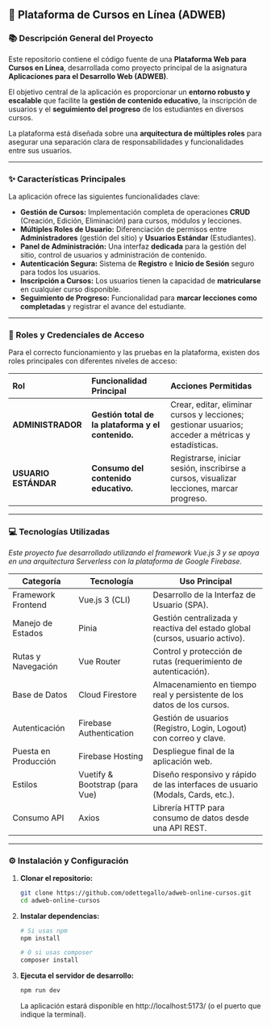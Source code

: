 ## 🚀 Plataforma de Cursos en Línea (ADWEB)

### 📚 Descripción General del Proyecto

Este repositorio contiene el código fuente de una **Plataforma Web para Cursos en Línea**, desarrollada como proyecto principal de la asignatura **Aplicaciones para el Desarrollo Web (ADWEB)**.

El objetivo central de la aplicación es proporcionar un **entorno robusto y escalable** que facilite la **gestión de contenido educativo**, la inscripción de usuarios y el **seguimiento del progreso** de los estudiantes en diversos cursos.

La plataforma está diseñada sobre una **arquitectura de múltiples roles** para asegurar una separación clara de responsabilidades y funcionalidades entre sus usuarios.

-----

### ✨ Características Principales

La aplicación ofrece las siguientes funcionalidades clave:

  * **Gestión de Cursos:** Implementación completa de operaciones **CRUD** (Creación, Edición, Eliminación) para cursos, módulos y lecciones.
  * **Múltiples Roles de Usuario:** Diferenciación de permisos entre **Administradores** (gestión del sitio) y **Usuarios Estándar** (Estudiantes).
  * **Panel de Administración:** Una interfaz **dedicada** para la gestión del sitio, control de usuarios y administración de contenido.
  * **Autenticación Segura:** Sistema de **Registro** e **Inicio de Sesión** seguro para todos los usuarios.
  * **Inscripción a Cursos:** Los usuarios tienen la capacidad de **matricularse** en cualquier curso disponible.
  * **Seguimiento de Progreso:** Funcionalidad para **marcar lecciones como completadas** y registrar el avance del estudiante.

-----

### 🔑 Roles y Credenciales de Acceso

Para el correcto funcionamiento y las pruebas en la plataforma, existen dos roles principales con diferentes niveles de acceso:

| Rol | Funcionalidad Principal | Acciones Permitidas |
| :--- | :--- | :--- |
| **ADMINISTRADOR** | **Gestión total de la plataforma y el contenido.** | Crear, editar, eliminar cursos y lecciones; gestionar usuarios; acceder a métricas y estadísticas. |
| **USUARIO ESTÁNDAR** | **Consumo del contenido educativo.** | Registrarse, iniciar sesión, inscribirse a cursos, visualizar lecciones, marcar progreso. |

-----

### 💻 Tecnologías Utilizadas

*Este proyecto fue desarrollado utilizando el framework Vue.js 3 y se apoya en una arquitectura Serverless con la plataforma de Google Firebase.*


| Categoría              | Tecnología              | Uso Principal                                                                 |
|------------------------|-------------------------|-------------------------------------------------------------------------------|
| Framework Frontend     | Vue.js 3 (CLI)          | Desarrollo de la Interfaz de Usuario (SPA).                                  |
| Manejo de Estados      | Pinia                   | Gestión centralizada y reactiva del estado global (cursos, usuario activo).  |
| Rutas y Navegación     | Vue Router              | Control y protección de rutas (requerimiento de autenticación).              |
| Base de Datos          | Cloud Firestore         | Almacenamiento en tiempo real y persistente de los datos de los cursos.      |
| Autenticación          | Firebase Authentication | Gestión de usuarios (Registro, Login, Logout) con correo y clave.            |
| Puesta en Producción   | Firebase Hosting        | Despliegue final de la aplicación web.                                       |
| Estilos                | Vuetify & Bootstrap (para Vue)    | Diseño responsivo y rápido de las interfaces de usuario (Modals, Cards, etc.).|
| Consumo API            | Axios                   | Librería HTTP para consumo de datos desde una API REST.                      |


-----

### ⚙️ Instalación y Configuración

1.  **Clonar el repositorio:**
    ```bash
    git clone https://github.com/odettegallo/adweb-online-cursos.git
    cd adweb-online-cursos
    ```
2.  **Instalar dependencias:**
    ```bash
    # Si usas npm
    npm install

    # O si usas composer
    composer install
    ```
3.  **Ejecuta el servidor de desarrollo:**
    ```bash
    npm run dev
    ```
    La aplicación estará disponible en http://localhost:5173/ (o el puerto que indique la terminal).